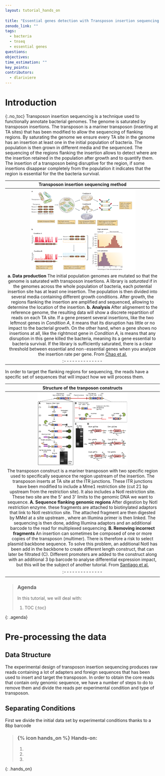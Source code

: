 ```yaml
---
layout: tutorial_hands_on

title: "Essential genes detection with Transposon insertion sequencing "
zenodo_link: ""
tags:
  - bacteria
  - tnseq
  - essential genes
questions:
objectives:
time_estimation: ""
key_points:
contributors:
  - dlariviere
---
```


# Introduction
{:.no_toc}
Transposon insertion sequencing is a technique used to functionally annotate bacterial genomes. The genome is saturated by transposon insertions. The transposon is a mariner transposon (inserting at TA sites) that has been modified to allow the sequencing of flanking regions. By saturating the genome we ensure every TA site in the genome has an insertion at least one in the initial population of bacteria. The population is then grown in different media and the sequenced. The sequencing of the regions flanking the insertion allows to detect where are the insertion retained in the population after growth and to quantify them. The insertion of a transposon being disruptive for the region, if some insertions disappear completely from the population it indicates that the region is essential for the the bacteria survival.


| Transposon insertion sequencing method |
|:--------------:|
|<img src="../../images/tnseq/principle_tnseq.png" width='70%' >|
| **a. Data production** The initial population genomes are mutated so that the genome is saturated with transposon insertions.  A library is *saturated* if in the genomes across the whole population of bacteria, each potential insertion site has at least one insertion. The population is then divided into several media containing different growth conditions. After growth, the regions flanking the insertion are amplified and sequenced, allowing to determine the location of the insertion. **b. Analysis** After alignement to the reference genome, the resulting data will show a discrete repartition of reads on each TA site. If a gene present several insertions, like the two leftmost genes in *Condition A*, it means that its disruption has little or no impact to the bacterial growth. On the other hand, when a gene shows no insertions at all, like the rightmost gene in *Condition A*, is means that any disruption in this gene killed the bacteria, meaning its a gene essential to bacteria survival. If the library is sufficiently saturated, there is a clear threshold between essential and non-essential genes when you analyze the insertion rate per gene. From [Chao et al.](http://www.doi.org/10.1038/nrmicro.2015.7)|
|:--------------|


In order to target the flanking regions for sequencing, the reads have a specific set of sequences that will impact how we will process them.

| Structure of the tranposon constructs |
|:--------------:|
|<img src="../../images/tnseq/tranposon_structure.png" width='60%' >|
| The transposon construct is a mariner transposon with two specific region used to specifically sequence the region upstream of the insertion. The transposon inserts at TA site at the ITR junctions. These ITR junctions have been modified to include a Mme1 restriction site (cut 21 bp upstream from the restriction site). It also includes a NotI restriction site. These two site are the 5' and 3' limits to the genomic DNA we want to sequence. **A. Sequence flanking genomic regions** After digestion by NotI restriction enzyme. these fragments are attached to biotinylated adaptors that link to NotI restriction site. The attached fragment are then digested by MMeI at a site upstream , where an Illumina primer is then linked. The sequencing is then done, adding Illumina adaptors and an additional barcode to the read for multiplexed sequencing. **B. Removing incorrect fragments** An insertion can sometimes be composed of one or more copies of the transposon (multimer). There is therefore a risk to select plasmid backbone sequence. To solve this problem, an additional NotI has been add in the backbone to create different length construct, that can later be filtrated (C). Different promoters are added to the construct along with an additional 3 bp barcode to analyse differential expression impact, but this will be the subject of another tutorial.  From [Santiago et al.](http://www.doi.org/10.1186/s12864-015-1361-3)|
|:--------------|
||


> ### Agenda
>
> In this tutorial, we will deal with:
>
> 1. TOC
> {:toc}
>
{: .agenda}

# Pre-processing the data

## Data Structure

The experimental design of transposon insertion sequencing produces raw reads containing a lot of adapters and foreign sequences that has been used to insert and target the transposon. In order to obtain the core reads that contain only genomic sequence, we have a number of steps to do to remove them and divide the reads per experimental condition and type of transposon.


## Separating Conditions

 First we divide the initial data set by experimental conditions thanks to a 8bp barcode






> ### {% icon hands_on %} Hands-on:
>
> 1.
> 2.
> 3.
>
>
{: .hands_on}

